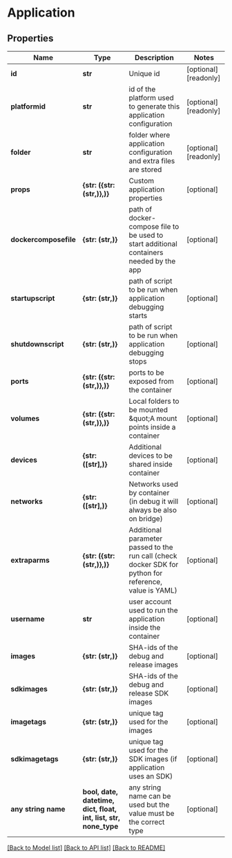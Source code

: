 # Application


## Properties
Name | Type | Description | Notes
------------ | ------------- | ------------- | -------------
**id** | **str** | Unique id | [optional] [readonly] 
**platformid** | **str** | id of the platform used to generate this application configuration | [optional] [readonly] 
**folder** | **str** | folder where application configuration and extra files are stored | [optional] [readonly] 
**props** | **{str: ({str: (str,)},)}** | Custom application properties | [optional] 
**dockercomposefile** | **{str: (str,)}** | path of docker-compose file to be used to start additional containers needed by the app | [optional] 
**startupscript** | **{str: (str,)}** | path of script to be run when application debugging starts | [optional] 
**shutdownscript** | **{str: (str,)}** | path of script to be run when application debugging stops | [optional] 
**ports** | **{str: ({str: (str,)},)}** | ports to be exposed from the container | [optional] 
**volumes** | **{str: ({str: (str,)},)}** | Local folders to be mounted \&quot;A mount points inside a container | [optional] 
**devices** | **{str: ([str],)}** | Additional devices to be shared inside container | [optional] 
**networks** | **{str: ([str],)}** | Networks used by container (in debug it will always be also on bridge) | [optional] 
**extraparms** | **{str: ({str: (str,)},)}** | Additional parameter passed to the run call (check docker SDK for python for reference, value is YAML) | [optional] 
**username** | **str** | user account used to run the application inside the container | [optional] 
**images** | **{str: (str,)}** | SHA-ids of the debug and release images | [optional] 
**sdkimages** | **{str: (str,)}** | SHA-ids of the debug and release SDK images | [optional] 
**imagetags** | **{str: (str,)}** | unique tag used for the images | [optional] 
**sdkimagetags** | **{str: (str,)}** | unique tag used for the SDK images (if application uses an SDK) | [optional] 
**any string name** | **bool, date, datetime, dict, float, int, list, str, none_type** | any string name can be used but the value must be the correct type | [optional]

[[Back to Model list]](../README.md#documentation-for-models) [[Back to API list]](../README.md#documentation-for-api-endpoints) [[Back to README]](../README.md)


